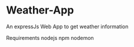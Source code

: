 # Weather-App
An expressJs Web App to get weather information

Requirements 
nodejs 
npm
nodemon 



